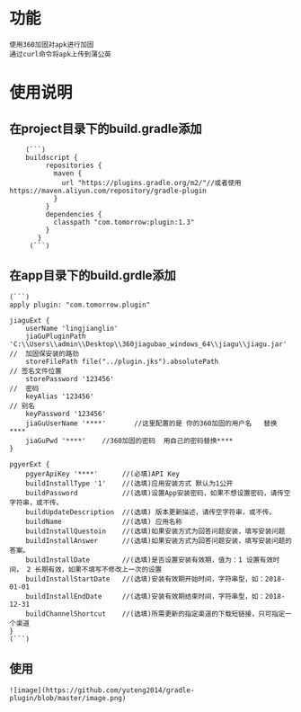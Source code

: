 # 功能
    使用360加固对apk进行加固
    通过curl命令将apk上传到蒲公英
# 使用说明
## 在project目录下的build.gradle添加
        (```)
        buildscript {
             repositories {
               maven {
                 url "https://plugins.gradle.org/m2/"//或者使用https://maven.aliyun.com/repository/gradle-plugin
               }
             }
             dependencies {
               classpath "com.tomorrow:plugin:1.3"
             }
           }
         (```)
## 在app目录下的build.grdle添加
    (```)
    apply plugin: "com.tomorrow.plugin"

    jiaguExt {
        userName 'lingjianglin'
        jiaGuPluginPath 'C:\\Users\\admin\\Desktop\\360jiagubao_windows_64\\jiagu\\jiagu.jar' //  加固保安装的路劲
        storeFilePath file("../plugin.jks").absolutePath                                                // 签名文件位置
        storePassword '123456'                                                             //  密码
        keyAlias '123456'                                                                            // 别名
        keyPassword '123456'
        jiaGuUserName '****'       //这里配置的是 你的360加固的用户名   替换****
        jiaGuPwd '****'    //360加固的密码  用自己的密码替换****
    }

    pgyerExt {
        pgyerApiKey '****'      //(必填)API Key
        buildInstallType '1'    //(选填)应用安装方式 默认为1公开
        buildPassword           //(选填)设置App安装密码，如果不想设置密码，请传空字符串，或不传。
        buildUpdateDescription  //(选填) 版本更新描述，请传空字符串，或不传。
        buildName               //(选填) 应用名称
        buildInstallQuestoin    //(选填)如果安装方式为回答问题安装，填写安装问题
        buildInstallAnswer      //(选填)如果安装方式为回答问题安装，填写安装问题的答案。
        buildInstallDate        //(选填)是否设置安装有效期，值为：1 设置有效时间， 2 长期有效，如果不填写不修改上一次的设置
        buildInstallStartDate   //(选填)安装有效期开始时间，字符串型，如：2018-01-01
        buildInstallEndDate     //(选填)安装有效期结束时间，字符串型，如：2018-12-31
        buildChannelShortcut    //(选填)所需更新的指定渠道的下载短链接，只可指定一个渠道
    }
    (```)
## 使用
    ![image](https://github.com/yuteng2014/gradle-plugin/blob/master/image.png)